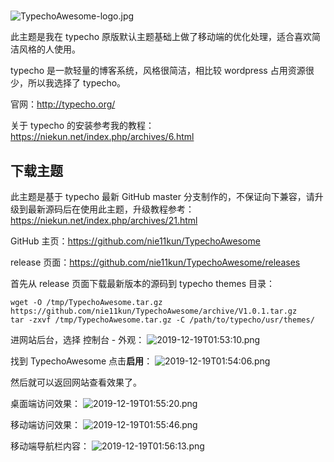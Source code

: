 #

![TypechoAwesome-logo.jpg][1]

此主题是我在 typecho 原版默认主题基础上做了移动端的优化处理，适合喜欢简洁风格的人使用。

typecho 是一款轻量的博客系统，风格很简洁，相比较 wordpress 占用资源很少，所以我选择了 typecho。

官网：http://typecho.org/

关于 typecho 的安装参考我的教程：https://niekun.net/index.php/archives/6.html

## 下载主题

此主题是基于 typecho 最新 GitHub master 分支制作的，不保证向下兼容，请升级到最新源码后在使用此主题，升级教程参考：https://niekun.net/index.php/archives/21.html

GitHub 主页：https://github.com/nie11kun/TypechoAwesome

release 页面：https://github.com/nie11kun/TypechoAwesome/releases

首先从 release 页面下载最新版本的源码到 typecho themes 目录：

    wget -O /tmp/TypechoAwesome.tar.gz https://github.com/nie11kun/TypechoAwesome/archive/V1.0.1.tar.gz
    tar -zxvf /tmp/TypechoAwesome.tar.gz -C /path/to/typecho/usr/themes/

进网站后台，选择 控制台 - 外观：
![2019-12-19T01:53:10.png][3]

找到 TypechoAwesome 点击**启用**：
![2019-12-19T01:54:06.png][4]

然后就可以返回网站查看效果了。

桌面端访问效果：
![2019-12-19T01:55:20.png][5]

移动端访问效果：
![2019-12-19T01:55:46.png][6]

移动端导航栏内容：
![2019-12-19T01:56:13.png][7]

  [1]: https://niekun.net/usr/uploads/2019/12/725033772.jpg
  [2]: https://niekun.net/usr/uploads/2019/12/2062542184.png
  [3]: https://niekun.net/usr/uploads/2019/12/2830202577.png
  [4]: https://niekun.net/usr/uploads/2019/12/1589661904.png
  [5]: https://niekun.net/usr/uploads/2019/12/3356972157.png
  [6]: https://niekun.net/usr/uploads/2019/12/3169287597.png
  [7]: https://niekun.net/usr/uploads/2019/12/37920406.png